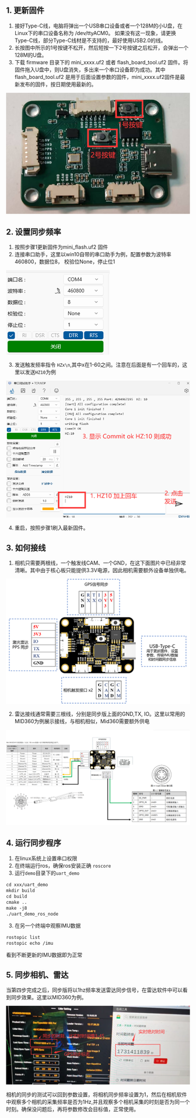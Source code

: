 ## 1. 更新固件

1. 接好Type-C线，电脑将弹出一个USB串口设备或者一个128M的小U盘，在Linux下的串口设备名称为 /dev/ttyACM0。 如果没有这一现象，请更换Type-C线，部分Type-C线材是不支持的，最好使用USB2.0的线。
2. 长按图中所示的1号按键不松开，然后短按一下2号按键之后松开，会弹出一个128M的U盘。
3. 下载 firmware 目录下的 mini_xxxx.uf2 或者 flash_board_tool.uf2 固件。将固件拖入U盘中，则U盘消失，多出来一个串口设备即为成功。其中 flash_board_tool.uf2 是用于后面设置参数的固件，mini_xxxx.uf2固件是最新发布的固件，按日期使用最新的。

![按键说明](./img5.png)

## 2. 设置同步频率

1. 按照步骤1更新固件为mini_flash.uf2 固件
2. 连接串口助手，这里以win10自带的串口助手为例，配置参数为波特率 460800，数据位8， 校验位None，停止位1

![串口参数](./serial.png)

3. 发送触发频率指令 `HZx\n`,其中x在1-60之间。注意在后面是有一个回车的，这里以发送`HZ10`为例

![串口参数](./img6.png)

4. 重启，按照步骤1刷入最新固件。

## 3. 如何接线

1. 相机只需要两根线，一个触发线CAM、一个GND，在这下面图片中已经非常清晰。其中由于核心板只能提供3.3V电源，因此相机需要额外设备单独供电。

![接口定义](./img3.png)

2. 雷达接线通常需要三根线，分别是同步版上面的GND,TX, IO。这里以常用的MID360为例展示接线，与相机相似，Mid360需要额外供电

![接口定义](./img7.png)


## 4. 运行同步程序

1. 在linux系统上设置串口权限
2. 在终端运行ros，确保ros安装正确 `roscore`
2. 运行`demo`目录下的`uart_demo`

```
cd xxx/uart_demo 
mkdir build 
cd build 
cmake ..
make -j8
./uart_demo_ros_node
```

3. 在另一个终端中观察IMU数据

```
rostopic list
rostopic echo /imu
```

看到不断更新的IMU数据即为正常

## 5. 同步相机、雷达

当第四步完成之后，同步版将以1hz频率发送雷达同步信号，在雷达软件中可以看到同步效果。这里以MID360为例。

![雷达同步](./img8.png)


相机的同步的测试可以回到参数设置，将相机同步频率设置为1，然后在相机软件中观察多个相机的采集频率是否为1Hz,并且观察多个相机采集的时刻是否为同一个时刻。确保没问题后，再将参数修改会目标值，正常使用。

